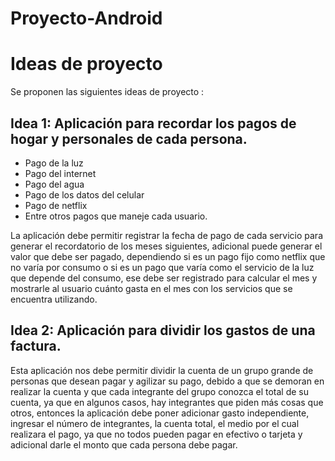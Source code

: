 # Proyecto-Android
# Ideas de proyecto
Se proponen las siguientes ideas de proyecto :
## Idea 1: Aplicación para recordar los pagos de hogar y personales de cada persona.
- Pago de la luz
-	Pago del internet
-	Pago del agua
-	Pago de los datos del celular
-	Pago de netflix 
-	Entre otros pagos que maneje cada usuario.  


La aplicación debe permitir registrar la fecha de pago de cada servicio para generar el recordatorio 
de los meses siguientes, adicional puede generar el valor que debe ser pagado, dependiendo si es 
un pago fijo como netflix que no varía por consumo o si es un pago que varía como el servicio de la 
luz que depende del consumo, ese debe ser registrado para calcular el mes y mostrarle al usuario
cuánto gasta en el mes con los servicios que se encuentra utilizando.  

## Idea 2: Aplicación para dividir los gastos de una factura.

Esta aplicación nos debe permitir dividir la cuenta de un grupo grande de personas que desean pagar y agilizar su pago, debido a que se demoran en realizar la cuenta y que cada integrante del grupo conozca el total de su cuenta, ya que en algunos casos, hay integrantes que piden más cosas que otros, entonces la aplicación debe poner adicionar gasto independiente, ingresar el número de integrantes, la cuenta total, el medio por el cual realizara el pago, ya que no todos pueden pagar en efectivo o tarjeta y adicional darle el monto que cada persona debe pagar.

